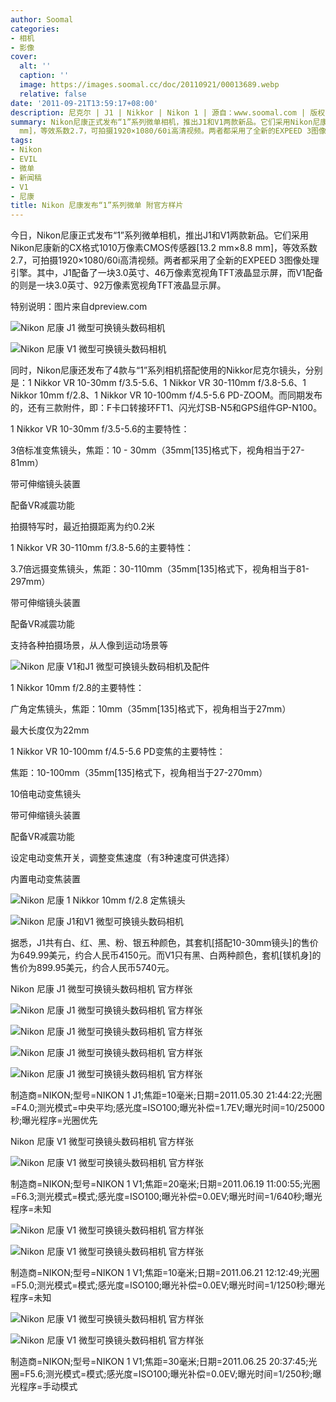 ```yaml
---
author: Soomal
categories:
- 相机
- 影像
cover:
  alt: ''
  caption: ''
  image: https://images.soomal.cc/doc/20110921/00013689.webp
  relative: false
date: '2011-09-21T13:59:17+08:00'
description: 尼克尔 | J1 | Nikkor | Nikon 1 | 源自：www.soomal.com | 版权：整理 |  平均/总评分：10.00/20
summary: Nikon尼康正式发布“1”系列微单相机，推出J1和V1两款新品。它们采用Nikon尼康新的CX格式1010万像素CMOS传感器[13.2 mm×8.8
  mm]，等效系数2.7，可拍摄1920×1080/60i高清视频。两者都采用了全新的EXPEED 3图像处理引擎。其中，J1配备了一块3.0英寸、46万像素宽视角TFT液晶显示屏……
tags:
- Nikon
- EVIL
- 微单
- 新闻稿
- V1
- 尼康
title: Nikon 尼康发布“1”系列微单 附官方样片
---
```


今日，Nikon尼康正式发布“1”系列微单相机，推出J1和V1两款新品。它们采用Nikon尼康新的CX格式1010万像素CMOS传感器[13.2 mm×8.8 mm]，等效系数2.7，可拍摄1920×1080/60i高清视频。两者都采用了全新的EXPEED 3图像处理引擎。其中，J1配备了一块3.0英寸、46万像素宽视角TFT液晶显示屏，而V1配备的则是一块3.0英寸、92万像素宽视角TFT液晶显示屏。



特别说明：图片来自dpreview.com



![Nikon 尼康 J1 微型可换镜头数码相机](https://images.soomal.cc/doc/20110921/00013689.webp)



![Nikon 尼康 V1 微型可换镜头数码相机](https://images.soomal.cc/doc/20110921/00013688.webp)



同时，Nikon尼康还发布了4款与“1”系列相机搭配使用的Nikkor尼克尔镜头，分别是：1 Nikkor VR 10-30mm f/3.5-5.6、1 Nikkor VR 30-110mm f/3.8-5.6、1 Nikkor 10mm f/2.8、1 Nikkor VR 10-100mm f/4.5-5.6 PD-ZOOM。而同期发布的，还有三款附件，即：F卡口转接环FT1、闪光灯SB-N5和GPS组件GP-N100。



1 Nikkor VR 10-30mm f/3.5-5.6的主要特性：



3倍标准变焦镜头，焦距：10 - 30mm（35mm[135]格式下，视角相当于27-81mm）



带可伸缩镜头装置



配备VR减震功能



拍摄特写时，最近拍摄距离为约0.2米



1 Nikkor VR 30-110mm f/3.8-5.6的主要特性：



3.7倍远摄变焦镜头，焦距：30-110mm（35mm[135]格式下，视角相当于81-297mm）



带可伸缩镜头装置



配备VR减震功能



支持各种拍摄场景，从人像到运动场景等



![Nikon 尼康 V1和J1 微型可换镜头数码相机及配件](https://images.soomal.cc/doc/20110921/00013701.webp)



1 Nikkor 10mm f/2.8的主要特性：



广角定焦镜头，焦距：10mm（35mm[135]格式下，视角相当于27mm）



最大长度仅为22mm



1 Nikkor VR 10-100mm f/4.5-5.6 PD变焦的主要特性：



焦距：10-100mm（35mm[135]格式下，视角相当于27-270mm）



10倍电动变焦镜头



带可伸缩镜头装置



配备VR减震功能



设定电动变焦开关，调整变焦速度（有3种速度可供选择）



内置电动变焦装置



![Nikon 尼康 1 Nikkor 10mm f/2.8 定焦镜头](https://images.soomal.cc/doc/20110921/00013690.webp)



![Nikon 尼康 J1和V1 微型可换镜头数码相机](https://images.soomal.cc/doc/20110921/00013691.webp)



据悉，J1共有白、红、黑、粉、银五种颜色，其套机[搭配10-30mm镜头]的售价为649.99美元，约合人民币4150元。而V1只有黑、白两种颜色，套机[镁机身]的售价为899.95美元，约合人民币5740元。



Nikon 尼康 J1 微型可换镜头数码相机 官方样张



![Nikon 尼康 J1 微型可换镜头数码相机 官方样张](https://images.soomal.cc/doc/20110921/00013692.webp)



![Nikon 尼康 J1 微型可换镜头数码相机 官方样张](https://images.soomal.cc/doc/20110921/00013693.webp)



![Nikon 尼康 J1 微型可换镜头数码相机 官方样张](https://images.soomal.cc/doc/20110921/00013694.webp)



![Nikon 尼康 J1 微型可换镜头数码相机 官方样张](https://images.soomal.cc/doc/20110921/00013695.webp)

制造商=NIKON;型号=NIKON 1 J1;焦距=10毫米;日期=2011.05.30 21:44:22;光圈=F4.0;测光模式=中央平均;感光度=ISO100;曝光补偿=1.7EV;曝光时间=10/25000秒;曝光程序=光圈优先



Nikon 尼康 V1 微型可换镜头数码相机 官方样张



![Nikon 尼康 V1 微型可换镜头数码相机 官方样张](https://images.soomal.cc/doc/20110921/00013696.webp)

制造商=NIKON;型号=NIKON 1 V1;焦距=20毫米;日期=2011.06.19 11:00:55;光圈=F6.3;测光模式=模式;感光度=ISO100;曝光补偿=0.0EV;曝光时间=1/640秒;曝光程序=未知



![Nikon 尼康 V1 微型可换镜头数码相机 官方样张](https://images.soomal.cc/doc/20110921/00013697.webp)



![Nikon 尼康 V1 微型可换镜头数码相机 官方样张](https://images.soomal.cc/doc/20110921/00013698.webp)

制造商=NIKON;型号=NIKON 1 V1;焦距=10毫米;日期=2011.06.21 12:12:49;光圈=F5.0;测光模式=模式;感光度=ISO100;曝光补偿=0.0EV;曝光时间=1/1250秒;曝光程序=未知



![Nikon 尼康 V1 微型可换镜头数码相机 官方样张](https://images.soomal.cc/doc/20110921/00013699.webp)



![Nikon 尼康 V1 微型可换镜头数码相机 官方样张](https://images.soomal.cc/doc/20110921/00013700.webp)

制造商=NIKON;型号=NIKON 1 V1;焦距=30毫米;日期=2011.06.25 20:37:45;光圈=F5.6;测光模式=模式;感光度=ISO100;曝光补偿=0.0EV;曝光时间=1/250秒;曝光程序=手动模式